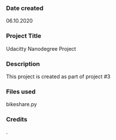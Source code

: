 ### Date created
06.10.2020

### Project Title
Udacitty Nanodegree Project

### Description
This project is created as part of project #3

### Files used
bikeshare.py

### Credits
.

